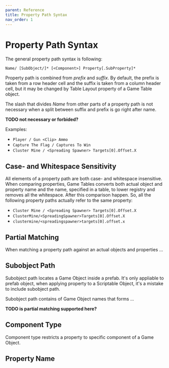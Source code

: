 ```yaml
---
parent: Reference
title: Property Path Syntax
nav_order: 1
---
```

# Property Path Syntax
The general property path syntax is following:
```
Name/ [SubObject/]* [<Component>] Property[.SubProperty]*
```

Property path is combined from *prefix* and *suffix*. By default, the prefix is taken from a row header cell and the suffix is taken from a column header cell, but it may be changed by Table Layout property of a Game Table object.

The slash that divides *Name* from other parts of a property path is not necessary when a split between suffix and prefix is go right after name.

**TODO not necessary or forbided?**

Examples:
- `Player / Gun <Clip> Ammo`
- `Capture The Flag / Captures To Win`
- `Cluster Mine / <Spreading Spawner> Targets[0].Offset.X`

## Case- and Whitespace Sensitivity

All elements of a property path are both case- and whitespace insensitive. When comparing properties, Game Tables converts both actual object and property name and the name, specified in a table, to lower registry and removes all the whitespace. After this comparison happen. So, all the following property paths actually refer to the same property:
- `Cluster Mine / <Spreading Spawner> Targets[0].Offset.X`
- `ClusterMine/<SpreadingSpawner>Targets[0].Offset.X`
- `clustermine/<spreadingspawner>targets[0].offset.x`

## Partial Matching

When matching a property path against an actual objects and properties ...

## Subobject Path

Subobject path locates a Game Object inside a prefab. It's only appliable to prefab object, when applying property to a Scriptable Object, it's a mistake to include subobject path.

Subobject path contains of Game Object names that forms ...

**TODO is partial matching supported here?**

## Component Type

Component type restricts a property to specific component of a Game Object.

## Property Name
